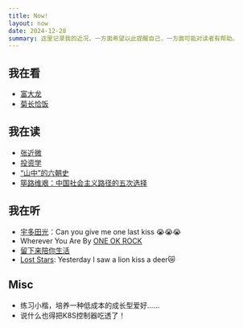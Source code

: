 ```yaml
---
title: Now!
layout: now
date: 2024-12-28
summary: 这里记录我的近况，一方面希望以此提醒自己，一方面可能对读者有帮助。
---
```


## 我在看

- [富大龙](https://weibo.com/u/2450372181?tabtype=home)
- [菊长恰饭](https://space.bilibili.com/8090155?spm_id_from=333.337.0.0)

## 我在读

- [张近微](https://www.zhihu.com/topic/21264978/hot)
- [投资学](https://book.douban.com/subject/27159606/)
- [“山中”的六朝史](https://book.douban.com/subject/34712156/?_dtcc=1)
- [筚路维艰：中国社会主义路径的五次选择](https://book.douban.com/subject/26171466/)

## 我在听

- [宇多田光](https://www.utadahikaru.jp)：Can you give me one last kiss 😭😭😭
- Wherever You Are By [ONE OK ROCK](https://www.oneokrock.com/en/)
- [留下来陪你生活](https://music.163.com/#/song?id=26590191&market=baiduqk)
- [Lost Stars](https://www.youtube.com/watch?v=cL4uhaQ58Rk): Yesterday I saw a lion kiss a deer😿

## Misc

- 练习小楷，培养一种低成本的成长型爱好……
- 说什么也得把K8S控制器吃透了！
